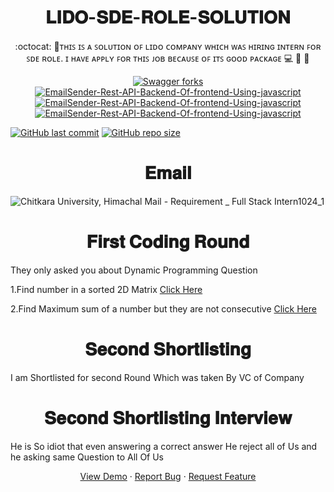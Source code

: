 <h1 align="center">𝐋𝐈𝐃𝐎-𝐒𝐃𝐄-𝐑𝐎𝐋𝐄-𝐒𝐎𝐋𝐔𝐓𝐈𝐎𝐍</h1>
<p align="center">:octocat: 🌟ᴛʜɪꜱ ɪꜱ ᴀ ꜱᴏʟᴜᴛɪᴏɴ ᴏꜰ ʟɪᴅᴏ ᴄᴏᴍᴘᴀɴʏ ᴡʜɪᴄʜ ᴡᴀꜱ ʜɪʀɪɴɢ ɪɴᴛᴇʀɴ ꜰᴏʀ ꜱᴅᴇ ʀᴏʟᴇ. ɪ ʜᴀᴠᴇ ᴀᴘᴘʟʏ ꜰᴏʀ ᴛʜɪꜱ ᴊᴏʙ ʙᴇᴄᴀᴜꜱᴇ ᴏꜰ ɪᴛꜱ ɢᴏᴏᴅ ᴘᴀᴄᴋᴀɢᴇ 💻 🎯 🚀 <p>
 <p align="center">
 <a href="https://github.com/ashish2030/LIDO-SDE-ROLE-SOLUTION-IN-2021-FOR-BATCH-2022/fork" target="blank">
 <img src="https://img.shields.io/github/forks/ashish2030/LIDO-SDE-ROLE-SOLUTION-IN-2021-FOR-BATCH-2022?style=flat-square" alt="Swagger forks"/>
</a>
<a href="https://github.com/ashish2030/Swagger/stargazers" target="blank">
<img src="https://img.shields.io/github/stars/ashish2030/LIDO-SDE-ROLE-SOLUTION-IN-2021-FOR-BATCH-2022?style=flat-square" alt="EmailSender-Rest-API-Backend-Of-frontend-Using-javascript"/>
</a>
<a href="https://github.com/ashish2030/LIDO-SDE-ROLE-SOLUTION-IN-2021-FOR-BATCH-2022/issues" target="blank">
<img src="https://img.shields.io/github/issues/ashish2030/LIDO-SDE-ROLE-SOLUTION-IN-2021-FOR-BATCH-2022?style=flat-square" alt="EmailSender-Rest-API-Backend-Of-frontend-Using-javascript"/>
</a>
<a href="https://github.com/ashish2030/LIDO-SDE-ROLE-SOLUTION-IN-2021-FOR-BATCH-2022/pulls" target="blank">
<img src="https://img.shields.io/github/issues-pr/ashish2030/LIDO-SDE-ROLE-SOLUTION-IN-2021-FOR-BATCH-2022?style=flat-square" alt="EmailSender-Rest-API-Backend-Of-frontend-Using-javascript"/>
</a>
</p>


[![GitHub last commit](https://img.shields.io/github/last-commit/ashish2030/LIDO-SDE-ROLE-SOLUTION-IN-2021-FOR-BATCH-2022)](https://github.com/ashish2030/LIDO-SDE-ROLE-SOLUTION-IN-2021-FOR-BATCH-2022/commits/master)
[![GitHub repo size](https://img.shields.io/github/repo-size/ashish2030/LIDO-SDE-ROLE-SOLUTION-IN-2021-FOR-BATCH-2022)](https://github.com/ashish2030/LIDO-SDE-ROLE-SOLUTION-IN-2021-FOR-BATCH-2022/archive/master.zip)
  
 <h1 align="center">𝐄𝐦𝐚𝐢𝐥</h1>  
 
![Chitkara University, Himachal Mail - Requirement _ Full Stack Intern1024_1](https://user-images.githubusercontent.com/61516051/121311833-6970c000-c922-11eb-834c-a5c1e51b09df.jpg)

   <h1 align="center">𝐅𝐢𝐫𝐬𝐭 𝐂𝐨𝐝𝐢𝐧𝐠 𝐑𝐨𝐮𝐧𝐝</h1>
 <p align="left">They only asked you about Dynamic Programming Question</p> 
    <p align="left">1.Find number in a sorted 2D Matrix  <a href="https://www.youtube.com/watch?v=VS0BcOiKaGI">Click Here</a> </p>
    <p align="left">2.Find Maximum sum of a number but they are not consecutive <a href="https://www.youtube.com/watch?v=VT4bZV24QNo&t=1539s&ab_channel=PepcodingPepcoding">Click Here</a></p>

    
<h1 align="center">𝐒𝐞𝐜𝐨𝐧𝐝 𝐒𝐡𝐨𝐫𝐭𝐥𝐢𝐬𝐭𝐢𝐧𝐠</h1>
     <p align="left">I am Shortlisted for second Round Which was taken By VC of Company</p>
      
  <h1 align="center">𝐒𝐞𝐜𝐨𝐧𝐝 𝐒𝐡𝐨𝐫𝐭𝐥𝐢𝐬𝐭𝐢𝐧𝐠 𝐈𝐧𝐭𝐞𝐫𝐯𝐢𝐞𝐰 </h1>
     <p align="left">He is So idiot that even answering a correct answer He reject all of Us and he asking same Question to All Of Us</p> 


   <p align="center">
    <a href="https://www.lidolearning.com/" target="blank">View Demo</a>
    ·
    <a href="https://github.com/ashish2030/LIDO-SDE-ROLE-SOLUTION-IN-2021-FOR-BATCH-2022/issues/new/choose">Report Bug</a>
    ·
    <a href="https://github.com/ashish2030/LIDO-SDE-ROLE-SOLUTION-IN-2021-FOR-BATCH-2022/issues/new/choose">Request Feature</a>
</p>
